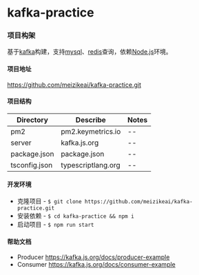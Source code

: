 # kafka-practice

### 项目构架

基于[kafka](https://kafka.js.org)构建，支持[mysql](https://www.npmjs.com/package/mysql)、[redis](https://www.npmjs.com/package/redis)查询，依赖[Node.js](https://nodejs.org)环境。

#### 项目地址

https://github.com/meizikeai/kafka-practice.git

#### 项目结构

| Directory     | Describe           | Notes |
|---------------|--------------------|-------|
| pm2           | pm2.keymetrics.io  | --    |
| server        | kafka.js.org       | --    |
| package.json  | package.json       | --    |
| tsconfig.json | typescriptlang.org | --    |

#### 开发环境

  + 克隆项目 - `$ git clone https://github.com/meizikeai/kafka-practice.git`
  + 安装依赖 - `$ cd kafka-practice && npm i`
  + 启动项目 - `$ npm run start`

#### 帮助文档

  + Producer https://kafka.js.org/docs/producer-example
  + Consumer https://kafka.js.org/docs/consumer-example
